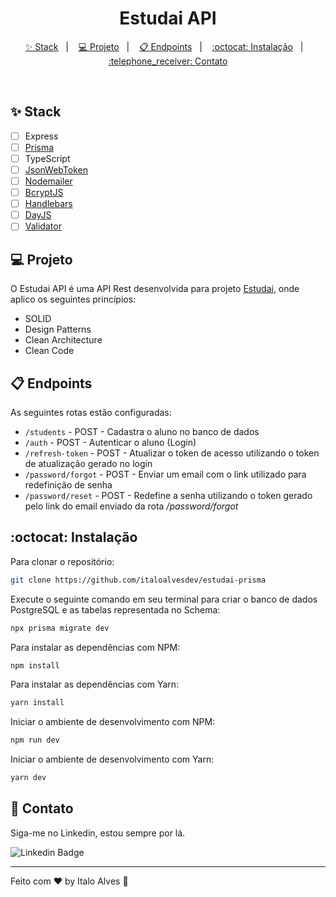 <h1 align="center">
  Estudai API
</h1>

<p align="center">
  <a href="#-stack">✨ Stack</a>&nbsp;&nbsp;&nbsp;|&nbsp;&nbsp;&nbsp;
  <a href="#-projeto">💻 Projeto</a>&nbsp;&nbsp;&nbsp;|&nbsp;&nbsp;&nbsp;
  <a href="#-endpoints">📋 Endpoints</a>&nbsp;&nbsp;&nbsp;|&nbsp;&nbsp;&nbsp;
  <a href="#octocat-instalação">:octocat: Instalação</a>&nbsp;&nbsp;&nbsp;|&nbsp;&nbsp;&nbsp;
  <a href="#telephone_receiver-contato">:telephone_receiver: Contato</a>
</p>

<br />

## ✨ Stack

- [ ] Express
- [ ] [Prisma](https://www.prisma.io/)
- [ ] TypeScript
- [ ] [JsonWebToken](https://jwt.io/)
- [ ] [Nodemailer](https://nodemailer.com/about/)
- [ ] [BcryptJS](https://openbase.com/js/bcryptjs/documentation)
- [ ] [Handlebars](https://handlebarsjs.com/)
- [ ] [DayJS](https://day.js.org/en/)
- [ ] [Validator](https://github.com/validatorjs/validator.js/)

## 💻 Projeto

O Estudai API é uma API Rest desenvolvida para projeto [Estudai](https://github.com/italoalvesdev/estudai-nextjs), onde aplico os seguintes princípios:

- SOLID
- Design Patterns
- Clean Architecture
- Clean Code

## 📋 Endpoints

As seguintes rotas estão configuradas:

- `/students` - POST - Cadastra o aluno no banco de dados
- `/auth` - POST - Autenticar o aluno (Login)
- `/refresh-token` - POST - Atualizar o token de acesso utilizando o token de atualização gerado no login
- `/password/forgot` - POST - Enviar um email com o link utilizado para redefinição de senha
- `/password/reset` - POST - Redefine a senha utilizando o token gerado pelo link do email enviado da rota _/password/forgot_

## :octocat: Instalação

Para clonar o repositório:

```sh
git clone https://github.com/italoalvesdev/estudai-prisma
```

Execute o seguinte comando em seu terminal para criar o banco de dados PostgreSQL e as tabelas representada no Schema: 

```sh
npx prisma migrate dev
```

Para instalar as dependências com NPM:

```sh
npm install
```

Para instalar as dependências com Yarn:

```sh
yarn install
```

Iniciar o ambiente de desenvolvimento com NPM:

```sh
npm run dev
```

Iniciar o ambiente de desenvolvimento com Yarn:

```sh
yarn dev
```

## 📝 Contato
Siga-me no Linkedin, estou sempre por lá.

![Linkedin Badge](https://img.shields.io/badge/-Italo%20Alves-6633cc?style=flat-square&logo=Linkedin&logoColor=white&link=https://www.linkedin.com/in/italo-alvess/)

---
Feito com ♥ by Italo Alves :wave: